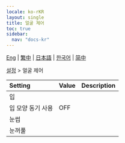 ```yaml
---
locale: ko-rKR
layout: single
title: 얼굴 제어
toc: true
sidebar:
  nav: "docs-kr"
---
```

[Eng](/dancexr/menu/2025.4/actor/facial_debug) | [繁中](/tw/dancexr/menu/2025.4/actor/facial_debug) | [日本語](/jp/dancexr/menu/2025.4/actor/facial_debug) | [한국어](/kr/dancexr/menu/2025.4/actor/facial_debug) | [简中](/zh/dancexr/menu/2025.4/actor/facial_debug)

[설정](../menu#설정) > 얼굴 제어



| Setting | Value | Description |
| :--- | --- | :--- |
| 입 || 
| 입 모양 동기 사용 | OFF | 
| 눈썹 || 
| 눈꺼풀 || 
